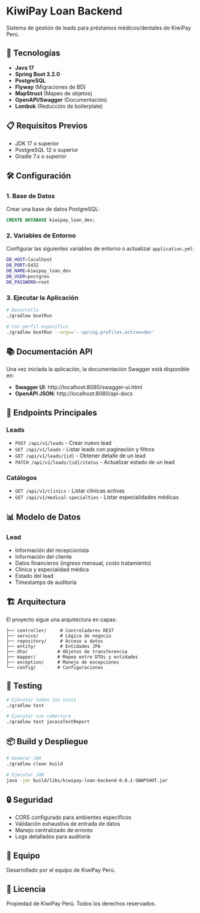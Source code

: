 # KiwiPay Loan Backend

Sistema de gestión de leads para préstamos médicos/dentales de KiwiPay Perú.

## 🚀 Tecnologías

- **Java 17**
- **Spring Boot 3.2.0**
- **PostgreSQL**
- **Flyway** (Migraciones de BD)
- **MapStruct** (Mapeo de objetos)
- **OpenAPI/Swagger** (Documentación)
- **Lombok** (Reducción de boilerplate)

## 📋 Requisitos Previos

- JDK 17 o superior
- PostgreSQL 12 o superior
- Gradle 7.x o superior

## 🛠️ Configuración

### 1. Base de Datos

Crear una base de datos PostgreSQL:

```sql
CREATE DATABASE kiwipay_loan_dev;
```

### 2. Variables de Entorno

Configurar las siguientes variables de entorno o actualizar `application.yml`:

```bash
DB_HOST=localhost
DB_PORT=5432
DB_NAME=kiwipay_loan_dev
DB_USER=postgres
DB_PASSWORD=root
```

### 3. Ejecutar la Aplicación

```bash
# Desarrollo
./gradlew bootRun

# Con perfil específico
./gradlew bootRun --args='--spring.profiles.active=dev'
```

## 📚 Documentación API

Una vez iniciada la aplicación, la documentación Swagger está disponible en:

- **Swagger UI**: http://localhost:8080/swagger-ui.html
- **OpenAPI JSON**: http://localhost:8080/api-docs

## 🔧 Endpoints Principales

### Leads
- `POST /api/v1/leads` - Crear nuevo lead
- `GET /api/v1/leads` - Listar leads con paginación y filtros
- `GET /api/v1/leads/{id}` - Obtener detalle de un lead
- `PATCH /api/v1/leads/{id}/status` - Actualizar estado de un lead

### Catálogos
- `GET /api/v1/clinics` - Listar clínicas activas
- `GET /api/v1/medical-specialties` - Listar especialidades médicas

## 📊 Modelo de Datos

### Lead
- Información del recepcionista
- Información del cliente
- Datos financieros (ingreso mensual, costo tratamiento)
- Clínica y especialidad médica
- Estado del lead
- Timestamps de auditoría

## 🏗️ Arquitectura

El proyecto sigue una arquitectura en capas:

```
├── controller/     # Controladores REST
├── service/        # Lógica de negocio
├── repository/     # Acceso a datos
├── entity/         # Entidades JPA
├── dto/           # Objetos de transferencia
├── mapper/        # Mapeo entre DTOs y entidades
├── exception/     # Manejo de excepciones
└── config/        # Configuraciones
```

## 🧪 Testing

```bash
# Ejecutar todos los tests
./gradlew test

# Ejecutar con cobertura
./gradlew test jacocoTestReport
```

## 📦 Build y Despliegue

```bash
# Generar JAR
./gradlew clean build

# Ejecutar JAR
java -jar build/libs/kiwipay-loan-backend-0.0.1-SNAPSHOT.jar
```

## 🔒 Seguridad

- CORS configurado para ambientes específicos
- Validación exhaustiva de entrada de datos
- Manejo centralizado de errores
- Logs detallados para auditoría

## 👥 Equipo

Desarrollado por el equipo de KiwiPay Perú.

## 📄 Licencia

Propiedad de KiwiPay Perú. Todos los derechos reservados. 